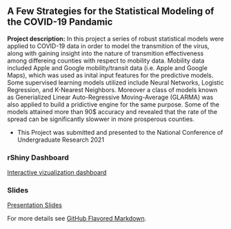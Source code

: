 ## A Few Strategies for the Statistical Modeling of the COVID-19 Pandamic

**Project description:** In this project a series of robust statistical models were applied to COVID-19 data in order to model the transmition of the virus, along with gaining insight into the nature of transmition effectiveness among differeing counties with respect to mobility data. Mobility data included Apple and Google mobility/transit data (i.e. Apple and Google Maps), which was used as inital input features for the predictive models. Some supervised learning models utilized include Neural Networks, Logistic Regression, and K-Nearest Neighbors. Moreover a class of models known as Generialized Linear Auto-Regressive Moving-Average (GLARMA) was also applied to build a pridictive engine for the same purpose. Some of the models attained more than 90$ accuracy and revealed that the rate of the spread can be significantly slowwer in more prosperous counties.

- This Project was submitted and presented to the National Conference of Undergraduate Research 2021

### rShiny Dashboard 
[Interactive vizualization dashboard](https://setharreola.shinyapps.io/covid_app/?_ga=2.84936985.1868763122.1640040497-243941837.1640040497)

### Slides 
[Presentation Slides](/pdf/NCUR_poster_one.pdf)




For more details see [GitHub Flavored Markdown](https://guides.github.com/features/mastering-markdown/).
